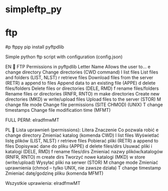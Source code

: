 # simpleftp_py
# ftp
#p ftppy
pip install pyftpdlib

Simple python ftp script with configuration (config.json)

EN 🔐 FTP Permissions in pyftpdlib
Letter	Name	Allows the user to...
e	change directory	Change directories (CWD command)
l	list files	List files and folders (LIST, NLST)
r	retrieve files	Download files from the server (RETR)
a	append to files	Append data to an existing file (APPE)
d	delete files/folders	Delete files or directories (DELE, RMD)
f	rename files/folders	Rename files or directories (RNFR, RNTO)
m	make directories	Create new directories (MKD)
w	write/upload files	Upload files to the server (STOR)
M	change file mode	Change file permissions (SITE CHMOD) (UNIX)
T	change timestamps	Change file modification time (MFMT)

FULL PERM: elradfmwMT

PL 🔐 Lista uprawnień (permissions):
Litera	Znaczenie	Co pozwala robić
e	change directory	Zmieniać katalog (komenda CWD)
l	list files	Wyświetlać listę plików (LIST, NLST)
r	retrieve files	Pobierać pliki (RETR)
a	append to files	Dopisywać dane do pliku (APPE)
d	delete files/dirs	Usuwać pliki i katalogi (DELE, RMD)
f	rename files/dirs	Zmieniać nazwy plików/katalogów (RNFR, RNTO)
m	create dirs	Tworzyć nowe katalogi (MKD)
w	store (write/upload)	Wysyłać pliki na serwer (STOR)
M	change mode	Zmieniać uprawnienia (chmod – tylko UNIX, nie zawsze działa)
T	change timestamp	Zmieniać datę/godzinę pliku (komenda MFMT)

Wszystkie uprawienia: elradfmwMT
